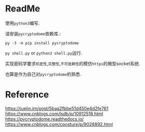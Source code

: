 # ReadMe

使用`python3`编写.

请安装`pycryptodome`依赖库.: 

`py -3 -m pip install pycryptodome`

`py shell.py` or `python3 shell.py`运行.

实现密码学要求`机密性`,`完整性`,`不可抵赖性`的模仿`https`的微型socket系统.

也算是作为自己对`pycryptodome`的熟悉.

# Reference

https://juejin.im/post/5baa2fbbe51d450e4d2fe761
https://www.cnblogs.com/lsdb/p/10912518.html
https://pycryptodome.readthedocs.io/
https://www.cnblogs.com/cposture/p/9028892.html